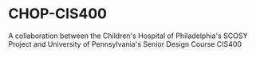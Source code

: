 # CHOP-CIS400
A collaboration between the Children's Hospital of Philadelphia's SCOSY Project and University of Pennsylvania's Senior Design Course CIS400
